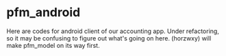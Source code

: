 pfm_android
===========

Here are codes for android client of our accounting app. Under refactoring, so it may be confusing to figure out what's going on here. (horzwxy) will make pfm_model on its way first.
